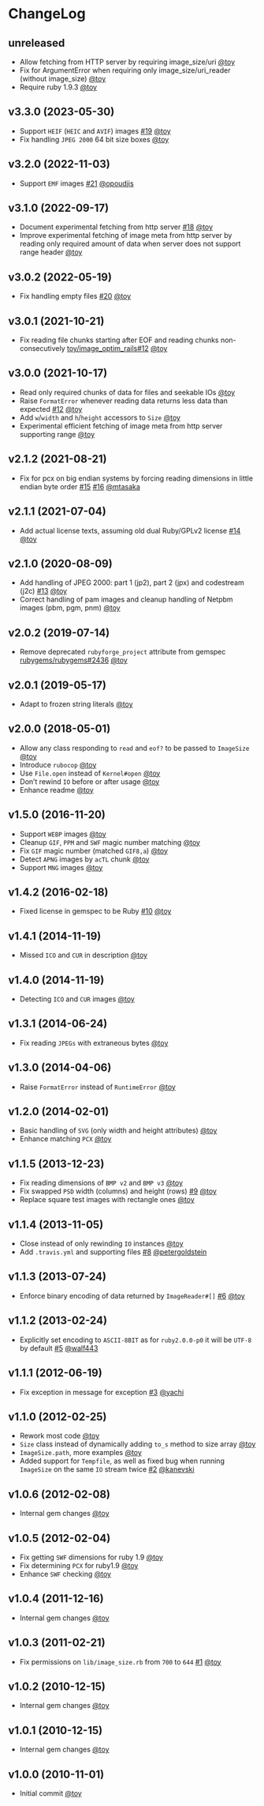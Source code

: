 # ChangeLog

## unreleased

* Allow fetching from HTTP server by requiring image_size/uri [@toy](https://github.com/toy)
* Fix for ArgumentError when requiring only image_size/uri_reader (without image_size) [@toy](https://github.com/toy)
* Require ruby 1.9.3 [@toy](https://github.com/toy)

## v3.3.0 (2023-05-30)

* Support `HEIF` (`HEIC` and `AVIF`) images [#19](https://github.com/toy/image_size/issues/19) [@toy](https://github.com/toy)
* Fix handling `JPEG 2000` 64 bit size boxes [@toy](https://github.com/toy)

## v3.2.0 (2022-11-03)

* Support `EMF` images [#21](https://github.com/toy/image_size/pull/21) [@opoudjis](https://github.com/opoudjis)

## v3.1.0 (2022-09-17)

* Document experimental fetching from http server [#18](https://github.com/toy/image_size/issues/18) [@toy](https://github.com/toy)
* Improve experimental fetching of image meta from http server by reading only required amount of data when server does not support range header [@toy](https://github.com/toy)

## v3.0.2 (2022-05-19)

* Fix handling empty files [#20](https://github.com/toy/image_size/issues/20) [@toy](https://github.com/toy)

## v3.0.1 (2021-10-21)

* Fix reading file chunks starting after EOF and reading chunks non-consecutively [toy/image_optim_rails#12](https://github.com/toy/image_optim_rails/issues/12) [@toy](https://github.com/toy)

## v3.0.0 (2021-10-17)

* Read only required chunks of data for files and seekable IOs [@toy](https://github.com/toy)
* Raise `FormatError` whenever reading data returns less data than expected [#12](https://github.com/toy/image_size/issues/12) [@toy](https://github.com/toy)
* Add `w`/`width` and `h`/`height` accessors to `Size` [@toy](https://github.com/toy)
* Experimental efficient fetching of image meta from http server supporting range [@toy](https://github.com/toy)

## v2.1.2 (2021-08-21)

* Fix for pcx on big endian systems by forcing reading dimensions in little endian byte order [#15](https://github.com/toy/image_size/issues/15) [#16](https://github.com/toy/image_size/pull/16) [@mtasaka](https://github.com/mtasaka)

## v2.1.1 (2021-07-04)

* Add actual license texts, assuming old dual Ruby/GPLv2 license [#14](https://github.com/toy/image_size/issues/14) [@toy](https://github.com/toy)

## v2.1.0 (2020-08-09)

* Add handling of JPEG 2000: part 1 (jp2), part 2 (jpx) and codestream (j2c) [#13](https://github.com/toy/image_size/issues/13) [@toy](https://github.com/toy)
* Correct handling of pam images and cleanup handling of Netpbm images (pbm, pgm, pnm) [@toy](https://github.com/toy)

## v2.0.2 (2019-07-14)

* Remove deprecated `rubyforge_project` attribute from gemspec [rubygems/rubygems#2436](https://github.com/rubygems/rubygems/pull/2436) [@toy](https://github.com/toy)

## v2.0.1 (2019-05-17)

* Adapt to frozen string literals [@toy](https://github.com/toy)

## v2.0.0 (2018-05-01)

* Allow any class responding to `read` and `eof?` to be passed to `ImageSize` [@toy](https://github.com/toy)
* Introduce `rubocop` [@toy](https://github.com/toy)
* Use `File.open` instead of `Kernel#open` [@toy](https://github.com/toy)
* Don’t rewind `IO` before or after usage [@toy](https://github.com/toy)
* Enhance readme [@toy](https://github.com/toy)

## v1.5.0 (2016-11-20)

* Support `WEBP` images [@toy](https://github.com/toy)
* Cleanup `GIF`, `PPM` and `SWF` magic number matching [@toy](https://github.com/toy)
* Fix `GIF` magic number (matched `GIF8,a`) [@toy](https://github.com/toy)
* Detect `APNG` images by `acTL` chunk [@toy](https://github.com/toy)
* Support `MNG` images [@toy](https://github.com/toy)

## v1.4.2 (2016-02-18)

* Fixed license in gemspec to be Ruby [#10](https://github.com/toy/image_size/issues/10) [@toy](https://github.com/toy)

## v1.4.1 (2014-11-19)

* Missed `ICO` and `CUR` in description [@toy](https://github.com/toy)

## v1.4.0 (2014-11-19)

* Detecting `ICO` and `CUR` images [@toy](https://github.com/toy)

## v1.3.1 (2014-06-24)

* Fix reading `JPEGs` with extraneous bytes [@toy](https://github.com/toy)

## v1.3.0 (2014-04-06)

* Raise `FormatError` instead of `RuntimeError` [@toy](https://github.com/toy)

## v1.2.0 (2014-02-01)

* Basic handling of `SVG` (only width and height attributes) [@toy](https://github.com/toy)
* Enhance matching `PCX` [@toy](https://github.com/toy)

## v1.1.5 (2013-12-23)

* Fix reading dimensions of `BMP v2` and `BMP v3` [@toy](https://github.com/toy)
* Fix swapped `PSD` width (columns) and height (rows) [#9](https://github.com/toy/image_size/issues/9) [@toy](https://github.com/toy)
* Replace square test images with rectangle ones [@toy](https://github.com/toy)

## v1.1.4 (2013-11-05)

* Close instead of only rewinding `IO` instances [@toy](https://github.com/toy)
* Add `.travis.yml` and supporting files [#8](https://github.com/toy/image_size/pull/8) [@petergoldstein](https://github.com/petergoldstein)

## v1.1.3 (2013-07-24)

* Enforce binary encoding of data returned by `ImageReader#[]` [#6](https://github.com/toy/image_size/issues/6) [@toy](https://github.com/toy)

## v1.1.2 (2013-02-24)

* Explicitly set encoding to `ASCII-8BIT` as for `ruby2.0.0-p0` it will be `UTF-8` by default [#5](https://github.com/toy/image_size/pull/5) [@walf443](https://github.com/walf443)

## v1.1.1 (2012-06-19)

* Fix exception in message for exception [#3](https://github.com/toy/image_size/pull/3) [@yachi](https://github.com/yachi)

## v1.1.0 (2012-02-25)

* Rework most code [@toy](https://github.com/toy)
* `Size` class instead of dynamically adding `to_s` method to size array [@toy](https://github.com/toy)
* `ImageSize.path`, more examples [@toy](https://github.com/toy)
* Added support for `Tempfile`, as well as fixed bug when running `ImageSize` on the same `IO` stream twice [#2](https://github.com/toy/image_size/pull/2) [@kanevski](https://github.com/kanevski)

## v1.0.6 (2012-02-08)

* Internal gem changes [@toy](https://github.com/toy)

## v1.0.5 (2012-02-04)

* Fix getting `SWF` dimensions for ruby 1.9 [@toy](https://github.com/toy)
* Fix determining `PCX` for ruby1.9 [@toy](https://github.com/toy)
* Enhance `SWF` checking [@toy](https://github.com/toy)

## v1.0.4 (2011-12-16)

* Internal gem changes [@toy](https://github.com/toy)

## v1.0.3 (2011-02-21)

* Fix permissions on `lib/image_size.rb` from `700` to `644` [#1](https://github.com/toy/image_size/issues/1) [@toy](https://github.com/toy)

## v1.0.2 (2010-12-15)

* Internal gem changes [@toy](https://github.com/toy)

## v1.0.1 (2010-12-15)

* Internal gem changes [@toy](https://github.com/toy)

## v1.0.0 (2010-11-01)

* Initial commit [@toy](https://github.com/toy)
